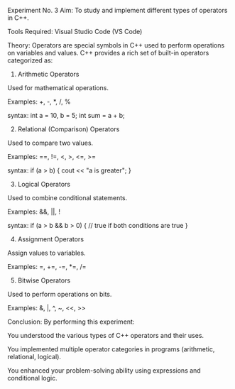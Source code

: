 Experiment No. 3
Aim:
To study and implement different types of operators in C++.

Tools Required:
Visual Studio Code (VS Code)



Theory:
Operators are special symbols in C++ used to perform operations on variables and values. C++ provides a rich set of built-in operators categorized as:

1. Arithmetic Operators

Used for mathematical operations.

Examples: +, -, *, /, %

syntax:
int a = 10, b = 5;
int sum = a + b;


2. Relational (Comparison) Operators

Used to compare two values.

Examples: ==, !=, <, >, <=, >=

syntax:
if (a > b) {
    cout << "a is greater";
}


3. Logical Operators

Used to combine conditional statements.

Examples: &&, ||, !

syntax:
if (a > b && b > 0) {
    // true if both conditions are true
}


4. Assignment Operators

Assign values to variables.

Examples: =, +=, -=, *=, /=

5. Bitwise Operators

Used to perform operations on bits.

Examples: &, |, ^, ~, <<, >>



Conclusion:
By performing this experiment:

You understood the various types of C++ operators and their uses.

You implemented multiple operator categories in programs (arithmetic, relational, logical).

You enhanced your problem-solving ability using expressions and conditional logic.
